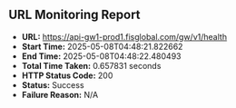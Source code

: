 ## URL Monitoring Report

- **URL:** https://api-gw1-prod1.fisglobal.com/gw/v1/health
- **Start Time:** 2025-05-08T04:48:21.822662
- **End Time:** 2025-05-08T04:48:22.480493
- **Total Time Taken:** 0.657831 seconds
- **HTTP Status Code:** 200
- **Status:** Success
- **Failure Reason:** N/A
